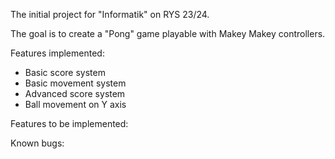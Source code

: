 The initial project for "Informatik" on RYS 23/24.

The goal is to create a "Pong" game playable with Makey Makey controllers.

Features implemented:
- Basic score system
- Basic movement system
- Advanced score system
- Ball movement on Y axis

Features to be implemented:

Known bugs:
